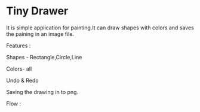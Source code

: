 # Tiny Drawer
It is simple application for painting.It can draw shapes with colors and saves the paining  in an image file.


Features :			


Shapes - Rectangle,Circle,Line																																															

Colors- all

Undo & Redo

Saving the drawing in to png.



Flow :

